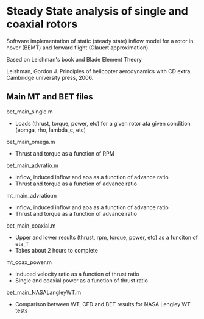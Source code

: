 # Steady State analysis of single and coaxial rotors
Software implementation of static (steady state) inflow model for a rotor in hover (BEMT) and forward flight (Glauert approximation). 

Based on Leishman's book and Blade Element Theory

Leishman, Gordon J. Principles of helicopter aerodynamics with CD extra. Cambridge university press, 2006.


## Main MT and BET files
bet_main_single.m
- Loads (thrust, torque, power, etc) for a given rotor ata given condition (eomga, rho, lambda_c, etc)

bet_main_omega.m
- Thrust and torque as a function of RPM

bet_main_advratio.m
- Inflow, induced inflow and aoa as a function of advance ratio
- Thrust and torque as a function of advance ratio

mt_main_advratio.m
- Inflow, induced inflow and aoa as a function of advance ratio
- Thrust and torque as a function of advance ratio

bet_main_coaxial.m
- Upper and lower results (thrust, rpm, torque, power, etc) as a funciton of eta_T 
- Takes about 2 hours to complete

mt_coax_power.m 
- Induced velocity ratio as a function of thrust ratio
- Single and coaxial power as a function of thrust ratio

bet_main_NASALangleyWT.m
- Comparison between WT, CFD and BET results for NASA Lengley WT tests

